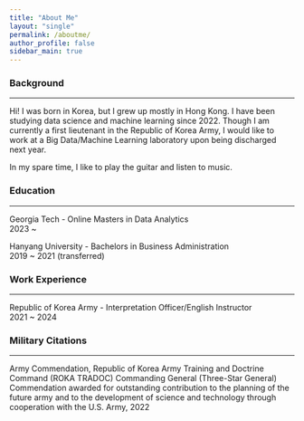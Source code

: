 ```yaml
---
title: "About Me"
layout: "single"
permalink: /aboutme/
author_profile: false
sidebar_main: true
---
```

### Background ### 
---
<p> 
Hi! 
I was born in Korea, but I grew up mostly in Hong Kong. 
I have been studying data science and machine learning since 2022. 
Though I am currently a first lieutenant in the Republic of Korea Army, 
I would like to work at a Big Data/Machine Learning laboratory upon being discharged next year. 
</p>


<p>
In my spare time, I like to play the guitar and listen to music. 
</p>

### Education ###
---
<p>
Georgia Tech - Online Masters in Data Analytics
<br>2023 ~
</p>
<p>
Hanyang University - Bachelors in Business Administration    
<br>2019 ~ 2021 (transferred)
</p>

### Work Experience ###
---
Republic of Korea Army - Interpretation Officer/English Instructor 
<br>2021 ~ 2024

### Military Citations ###
---
<p>
Army Commendation, Republic of Korea Army Training and Doctrine Command (ROKA TRADOC) Commanding General (Three-Star General) Commendation awarded for outstanding contribution to the planning of the future army and to the development of science and technology through cooperation with the U.S. Army, 2022
</p>